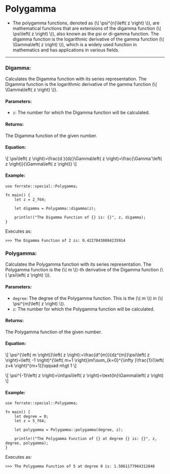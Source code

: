 # Polygamma

- The polygamma functions, denoted as (\\( \psi^{n}\left( z \right) \\)), are mathematical functions that are extensions of the digamma function (\\( \psi\left( z \right) \\)), also known as the psi or di-gamma function. The digamma function is the logarithmic derivative of the gamma function (\\( \Gamma\left( z \right) \\)), which is a widely used function in mathematics and has applications in various fields.

***

### Digamma:

Calculates the Digamma function with its series representation. The Digamma function is the logarithmic derivative of the gamma function (\\( \Gamma\left( z \right) \\)).

#### Parameters:

- `z`: The number for which the Digamma function will be calculated.

#### Returns:

The Digamma function of the given number.

#### Equation:

\\[ \psi\left( z \right)=\frac{d }{dz}\Gamma\left( z \right)=\frac{\Gamma'\left( z \right)}{\Gamma\left( z \right)} \\]

#### Example:

```,norun,rust                                      
use ferrate::special::Polygamma;         

fn main() {                               
    let z = 2_f64;                        
                                          
    let digamma = Polygamma::digamma(z);  
                                          
    println!("The Digamma Function of {} is: {}", z, digamma);
}
```

Executes as:

```,norun,rust
>>> The Digamma Function of 2 is: 0.42278438084235914
```

### Polygamma:

Calculates the Polygamma function with its series representation. The Polygamma function is the (\\( m \\))-th derivative of the Digamma function (\\( \psi\left( z \right) \\)).

#### Parameters:

- `degree`: The degree of the Polygamma function. This is the (\\( m \\)) in (\\( \psi^{m}\left( z \right) \\)).
- `z`: The number for which the Polygamma function will be calculated.

#### Returns:

The Polygamma function of the given number.

#### Equation:

\\[ \psi^{\left( m \right)}\left( z \right):=\frac{d^{m}}{dz^{m}}\psi\left( z \right)=\left( -1 \right)^{\left( m+1 \right)}m!\sum_{k=0}^{\infty }\frac{1}{\left( z+k \right)^{m+1}}\qquad m\gt 1 \\]

\\[ \psi^{-1}\left( z \right)=\int\psi\left( z \right)=\text{ln}\Gamma\left( z \right) \\]

#### Example:

```,norun,rust                                             
use ferrate::special::Polygamma;                
               
fn main() {                                  
    let degree = 0;                                 
    let z = 5_f64;                                  
                                                
    let polygamma = Polygamma::polygamma(degree, z);

    println!("The Polygamma Function of {} at degree {} is: {}", z, degree, polygamma);                                                
}
```

Executes as:

```,norun,rust
>>> The Polygamma Function of 5 at degree 0 is: 1.5061177964312848
```                                             